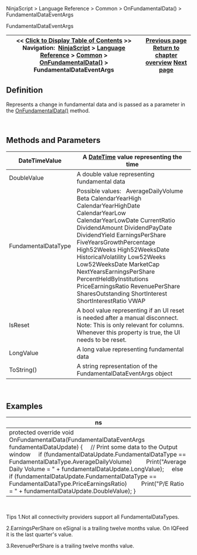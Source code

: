 ﻿
NinjaScript > Language Reference > Common > OnFundamentalData() > FundamentalDataEventArgs

FundamentalDataEventArgs

| << [Click to Display Table of Contents](fundamentaldataeventargs.md) >> **Navigation:**     [NinjaScript](ninjascript-1.md) > [Language Reference](language_reference_wip-1.md) > [Common](common-1.md) > [OnFundamentalData()](onfundamentaldata-1.md) > FundamentalDataEventArgs | [Previous page](onfundamentaldata-1.md) [Return to chapter overview](onfundamentaldata-1.md) [Next page](onmarketdata-1.md) |
| --- | --- |
## Definition
Represents a change in fundamental data and is passed as a parameter in the [OnFundamentalData()](onfundamentaldata-1.md) method.   

 
## Methods and Parameters

| DateTimeValue | A [DateTime](http://msdn2.microsoft.com/en-us/library/system.datetime.aspx) value representing the time |
| --- | --- |
| DoubleValue | A double value representing fundamental data |
| FundamentalDataType | Possible values:   AverageDailyVolume Beta CalendarYearHigh CalendarYearHighDate CalendarYearLow CalendarYearLowDate CurrentRatio DividendAmount DividendPayDate DividendYield EarningsPerShare FiveYearsGrowthPercentage High52Weeks High52WeeksDate HistoricalVolatility Low52Weeks Low52WeeksDate MarketCap NextYearsEarningsPerShare PercentHeldByInstitutions PriceEarningsRatio RevenuePerShare SharesOutstanding ShortInterest ShortInterestRatio VWAP |
| IsReset | A bool value representing if an UI reset is needed after a manual disconnect. Note: This is only relevant for columns. Whenever this property is true, the UI needs to be reset. |
| LongValue | A long value representing fundamental data |
| ToString() | A string representation of the FundamentalDataEventArgs object |
 
## Examples

| ns |
| --- |
| protected override void OnFundamentalData(FundamentalDataEventArgs fundamentalDataUpdate) {      // Print some data to the Output window      if (fundamentalDataUpdate.FundamentalDataType == FundamentalDataType.AverageDailyVolume)          Print("Average Daily Volume = " + fundamentalDataUpdate.LongValue);      else if (fundamentalDataUpdate.FundamentalDataType == FundamentalDataType.PriceEarningsRatio)          Print("P/E Ratio = " + fundamentalDataUpdate.DoubleValue); } |
   

Tips
1.Not all connectivity providers support all FundamentalDataTypes.

2.EarningsPerShare on eSignal is a trailing twelve months value. On IQFeed it is the last quarter's value.

3.RevenuePerShare is a trailing twelve months value.
